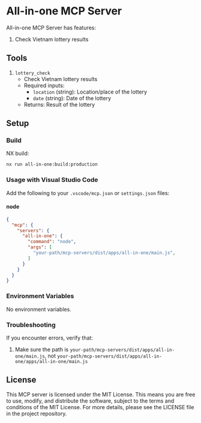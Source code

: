 # All-in-one MCP Server

All-in-one MCP Server has features:
1. Check Vietnam lottery results

## Tools

1. `lottery_check`
   - Check Vietnam lottery results
   - Required inputs:
     - `location` (string): Location/place of the lottery
     - `date` (string): Date of the lottery
   - Returns: Result of the lottery

## Setup

### Build

NX build:

```bash
nx run all-in-one:build:production
```

### Usage with Visual Studio Code

Add the following to your `.vscode/mcp.json` or `settings.json` files:

#### node

```json
{
  "mcp": {
    "servers": {
      "all-in-one": {
        "command": "node",
        "args": [
          "your-path/mcp-servers/dist/apps/all-in-one/main.js",
        ]
      }
    }
  }
}
```

### Environment Variables

No environment variables.

### Troubleshooting

If you encounter errors, verify that:
1. Make sure the path is `your-path/mcp-servers/dist/apps/all-in-one/main.js`, not `your-path/mcp-servers/dist/apps/all-in-one/apps/all-in-one/main.js`

## License

This MCP server is licensed under the MIT License. This means you are free to use, modify, and distribute the software, subject to the terms and conditions of the MIT License. For more details, please see the LICENSE file in the project repository.